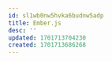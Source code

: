 ```yaml
---
id: sl1wb0nw5hvka6budnw5adp
title: Ember.js
desc: ''
updated: 1701713704230
created: 1701713686268
---
```


